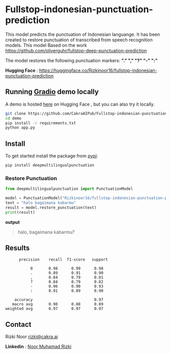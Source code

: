 # Fullstop-indonesian-punctuation-prediction

This model predicts the punctuation of Indonesian languange. It has been created to restore punctuation of transcribed from speech recognition models.
This model Based on the work https://github.com/oliverguhr/fullstop-deep-punctuation-prediction

The model restores the following punctuation markers: **"." "," "?" "-" ":"**

**Hugging Face** : https://huggingface.co/Rizkinoor16/fullstop-indonesian-punctuation-prediction

## Running [Gradio](https://github.com/gradio-app/gradio) demo locally

A demo is hosted [here](https://huggingface.co/Rizkinoor16/fullstop-indonesian-punctuation-prediction) on Hugging Face , but you can also try it locally.

```bash
git clone https://github.com/CakraAIPub/Fullstop-indonesian-punctuation-prediction.git
cd demo
pip install -r requirements.txt
python app.py
```

## Install 

To get started install the package from [pypi](https://pypi.org/project/deepmultilingualpunctuation/):

```bash
pip install deepmultilingualpunctuation
```
### Restore Punctuation
```python
from deepmultilingualpunctuation import PunctuationModel

model = PunctuationModel("Rizkinoor16/fullstop-indonesian-punctuation-prediction")
text = "halo bagaimana kabarmu"
result = model.restore_punctuation(text)
print(result)
```
**output**
> halo, bagaimana kabarmu?


## Results
```
      precision    recall  f1-score   support 

           0       0.98      0.99      0.98  
           .       0.89      0.91      0.90   
           ,       0.84      0.79      0.81   
           ?       0.84      0.79      0.82   
           -       0.96      0.90      0.93    
           :       0.91      0.89      0.90   

    accuracy                           0.97  
   macro avg       0.90      0.88      0.89    
weighted avg       0.97      0.97      0.97  
```

## Contact

Rizki Noor <rizki@cakra.ai>

**Linkedin** : [Noor Muhamad Rizki](https://www.linkedin.com/in/noor-muhamad-rizki-114600231/)
